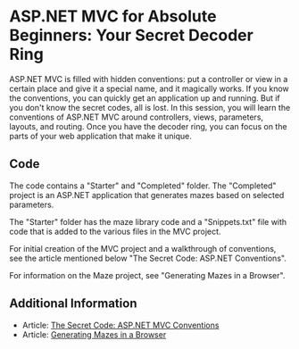 ASP.NET MVC for Absolute Beginners: Your Secret Decoder Ring
=====================================
ASP&#46;NET MVC is filled with hidden conventions: put a controller or view in a certain place and give it a special name, and it magically works. If you know the conventions, you can quickly get an application up and running. But if you don't know the secret codes, all is lost. In this session, you will learn the conventions of ASP&#46;NET MVC around controllers, views, parameters, layouts, and routing. Once you have the decoder ring, you can focus on the parts of your web application that make it unique.

Code
----------
The code contains a "Starter" and "Completed" folder. The "Completed" project is an ASP&#46;NET application that generates mazes based on selected parameters.  

The "Starter" folder has the maze library code and a "Snippets.txt" file with code that is added to the various files in the MVC project.

For initial creation of the MVC project and a walkthrough of conventions, see the article mentioned below "The Secret Code: ASP&#46;NET Conventions".

For information on the Maze project, see "Generating Mazes in a Browser".

Additional Information
----------
* Article: [The Secret Code: ASP.NET MVC Conventions](https://jeremybytes.blogspot.com/2020/02/the-secret-code-aspnet-mvc-conventions.html)
* Article: [Generating Mazes in a Browser](https://jeremybytes.blogspot.com/2020/01/generating-mazes-in-browser.html)